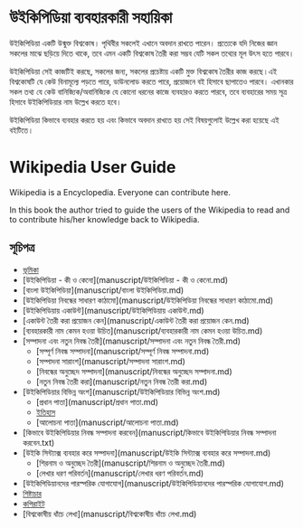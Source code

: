 উইকিপিডিয়া ব্যবহারকারী সহায়িকা
===============

উইকিপিডিয়া একটি উন্মুক্ত বিশ্বকোষ। পৃথিবীর সকলেই এখানে অবদান রাখতে পারেন। প্রত্যেকে যদি নিজের জ্ঞান সকলের মাঝে ছড়িয়ে দিতে থাকে, তবে এমন একটি বিশ্বকোষ তৈরী করা সম্ভব যেটি সকল তথ্যের মূল উৎস হতে পারবে।


উইকিপিডিয়া সেই কাজটিই করছে, সকলের জন্য, সকলের প্রচেষ্টায় একটি মুক্ত বিশ্বকোষ তৈরীর কাজ করছে।এই বিশ্বকোষটি যে কেউ বিনামূল্যে পড়তে পারে, ডাউনলোড করতে পারে, প্রয়োজনে বই হিসাবে ছাপাতেও পারবে। এখানকার সকল তথ্য যে কেউ বানিজ্যিক/অবানিজ্যিক যে কোনো ধরনের কাজে ব্যবহারও করতে পারবে, তবে ব্যবহারের সময় সূত্র হিসাবে উইকিপিডিয়ার নাম উল্লেখ করতে হবে।


উইকিপিডিয়া কিভাবে ব্যবহার করতে হয় এবং কিভাবে অবদান রাখতে হয় সেই বিষয়গুলোই উল্লেখ করা হয়েছে এই বইটিতে।



# Wikipedia User Guide
Wikipedia is a Encyclopedia. Everyone can contribute here.

In this book the author tried to guide the users of the Wikipedia to read and to contribute his/her knowledge back to Wikipedia.


## সূচিপত্র

* [ভূমিকা](manuscript/ভূমিকা.md)
* [উইকিপিডিয়া - কী ও কেনো](manuscript/উইকিপিডিয়া - কী ও কেনো.md)
* [বাংলা উইকিপিডিয়া](manuscript/বাংলা উইকিপিডিয়া.md)
* [উইকিপিডিয়া নিবন্ধের সাধারণ কাঠামো](manuscript/উইকিপিডিয়া নিবন্ধের সাধারণ কাঠামো.md)
* [উইকিপিডিয়ায়  একাউন্ট](manuscript/উইকিপিডিয়ায়  একাউন্ট.md)
* [একাউন্ট তৈরী করা প্রয়োজন কেন](manuscript/একাউন্ট তৈরী করা প্রয়োজন কেন.md)
* [ব্যবহারকারী  নাম কেমন হওয়া উচিত](manuscript/ব্যবহারকারী  নাম কেমন হওয়া উচিত.md)
* [সম্পাদনা  এবং নতুন নিবন্ধ তৈরী](manuscript/সম্পাদনা  এবং নতুন নিবন্ধ তৈরী.md)
	* [সম্পূর্ণ নিবন্ধ সম্পাদনা](manuscript/সম্পূর্ণ নিবন্ধ সম্পাদনা.md)
	* [সম্পাদনা  সারাংশ](manuscript/সম্পাদনা  সারাংশ.md)
	* [নিবন্ধের অনুচ্ছেদ সম্পাদনা](manuscript/নিবন্ধের অনুচ্ছেদ সম্পাদনা.md)
	* [নতুন নিবন্ধ তৈরী করা](manuscript/নতুন নিবন্ধ তৈরী করা.md)
* [উইকিপিডিয়ার  বিভিন্ন অংশ](manuscript/উইকিপিডিয়ার  বিভিন্ন অংশ.md)
	* [প্রধান পাতা](manuscript/প্রধান পাতা.md)
	* [ইতিহাস](manuscript/ইতিহাস.md)
	* [আলোচনা পাতা](manuscript/আলোচনা পাতা.md)
* [কিভাবে উইকিপিডিয়ার নিবন্ধ সম্পাদনা  করবেন](manuscript/কিভাবে উইকিপিডিয়ার নিবন্ধ সম্পাদনা  করবেন.txt)
* [উইকি সিন্ট্যাক্স ব্যবহার করে সম্পাদনা](manuscript/উইকি সিন্ট্যাক্স ব্যবহার করে সম্পাদনা.md)
	* [শিরনাম ও অনুচ্ছেদ তৈরী](manuscript/শিরনাম ও অনুচ্ছেদ তৈরী.md)
	* [লেখার ধরণ পরিবর্তন](manuscript/লেখার ধরণ পরিবর্তন.md)
* [উইকিপিডিয়ানদের পারস্পরিক যোগাযোগ](manuscript/উইকিপিডিয়ানদের পারস্পরিক যোগাযোগ.md)
* [শিষ্টাচার](manuscript/শিষ্টাচার.md)
* [কপিরাইট](manuscript/কপিরাইট.md)
* [বিশ্বকোষীয় ধাঁচে লেখা](manuscript/বিশ্বকোষীয় ধাঁচে লেখা.md)


